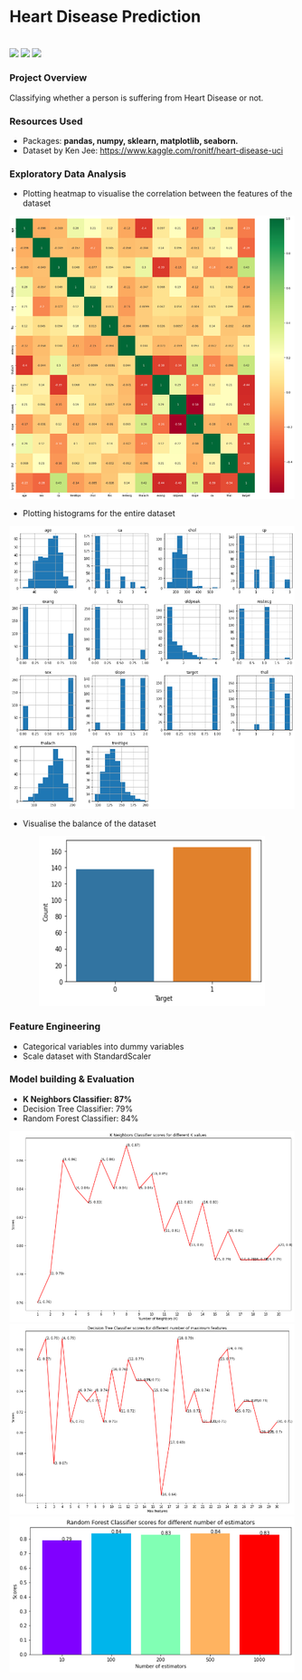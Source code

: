 # Heart Disease Prediction <h1> 
![](https://img.shields.io/badge/Dataset-Kaggle-blue) ![](https://img.shields.io/badge/Python-3.6-red) ![](https://img.shields.io/badge/Library-sklearn-orange)
  
### Project Overview
Classifying whether a person is suffering from Heart Disease or not.

### Resources Used

* Packages: **pandas, numpy, sklearn, matplotlib, seaborn.**
* Dataset by Ken Jee: https://www.kaggle.com/ronitf/heart-disease-uci

### Exploratory Data Analysis 
* Plotting heatmap to visualise the correlation between the features of the dataset
<p align="center">
<img src="https://github.com/ElenaElenoglou/Machine-Learning/blob/master/Heart%20Disease%20Prediction/readme_resources/heatmap.png" width="800" height="500" />
</p>

* Plotting histograms for the entire dataset
<p align="center">
<img src="https://github.com/ElenaElenoglou/Machine-Learning/blob/master/Heart%20Disease%20Prediction/readme_resources/histogram.png" width="800" height="500" />  
</p>

* Visualise the balance of the dataset
<p align="center">
<img src="https://github.com/ElenaElenoglou/Machine-Learning/blob/master/Heart%20Disease%20Prediction/readme_resources/dataset_balance.png" width="400" height="300" />  
</p>



### Feature Engineering

* Categorical variables into dummy variables
* Scale dataset with StandardScaler

### Model building & Evaluation
* **K Neighbors Classifier: 87%**
* Decision Tree Classifier: 79%
* Random Forest Classifier: 84%

![](readme_resources/K_Neighbors.png) 
![](readme_resources/Decision_Tree.png) 
![](readme_resources/Random_Forest.png)
